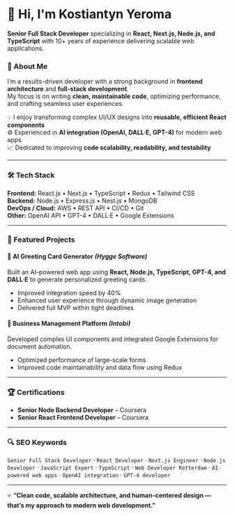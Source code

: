 # 👋 Hi, I'm Kostiantyn Yeroma  

**Senior Full Stack Developer** specializing in **React, Next.js, Node.js, and TypeScript** with 10+ years of experience delivering scalable web applications.

### 🧩 About Me  
I’m a results-driven developer with a strong background in **frontend architecture** and **full-stack development**.  
My focus is on writing **clean, maintainable code**, optimizing performance, and crafting seamless user experiences.  

💡 I enjoy transforming complex UI/UX designs into **reusable, efficient React components**  
⚙️ Experienced in **AI integration (OpenAI, DALL·E, GPT-4)** for modern web apps  
📈 Dedicated to improving **code scalability, readability, and testability**

---

### 🛠️ Tech Stack  
**Frontend:** React.js • Next.js • TypeScript • Redux • Tailwind CSS  
**Backend:** Node.js • Express.js • Nest.js • MongoDB  
**DevOps / Cloud:** AWS • REST API • CI/CD • Git  
**Other:** OpenAI API • GPT-4 • DALL·E • Google Extensions  

---

### 🚀 Featured Projects  
#### 🧠 AI Greeting Card Generator *(Hygge Software)*  
Built an AI-powered web app using **React, Node.js, TypeScript, GPT-4, and DALL·E** to generate personalized greeting cards.  
- Improved integration speed by 40%  
- Enhanced user experience through dynamic image generation  
- Delivered full MVP within tight deadlines  

#### 🧩 Business Management Platform *(Intobi)*  
Developed complex UI components and integrated Google Extensions for document automation.  
- Optimized performance of large-scale forms  
- Improved code maintainability and data flow using Redux  

---

### 🏆 Certifications  
- **Senior Node Backend Developer** – Coursera  
- **Senior React Frontend Developer** – Coursera  

---

### 🔍 SEO Keywords  
`Senior Full Stack Developer` · `React Developer` · `Next.js Engineer` · `Node.js Developer` · `JavaScript Expert` · `TypeScript` · `Web Developer Rotterdam` · `AI-powered web apps` · `OpenAI integration` · `GPT-4 developer`

---

⭐ **“Clean code, scalable architecture, and human-centered design — that’s my approach to modern web development.”**
